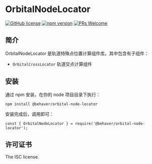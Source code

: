 # OrbitalNodeLocator

[![GitHub license](https://img.shields.io/badge/license-MIT-brightgreen.svg)](#) [![npm version](https://img.shields.io/npm/v/react.svg?style=flat)](https://www.npmjs.com/package/@behaver/orbital-node-locator) [![PRs Welcome](https://img.shields.io/badge/PRs-welcome-brightgreen.svg)](#)

## 简介

OrbitalNodeLocator 是轨道特殊点位置计算组件库。其中包含有子组件：

* `OrbitalCrossLocator` 轨道交点计算组件

## 安装

通过 npm 安装，在你的 node 项目目录下执行：

`npm install @behaver/orbital-node-locator`

安装完成后，调用即可：

`const { OrbitalNodeLocator } = require('@behaver/orbital-node-locator');`

## 许可证书

The ISC license.

